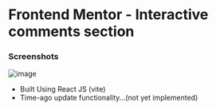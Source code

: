 # Frontend Mentor - Interactive comments section


### Screenshots
![image](https://user-images.githubusercontent.com/95982650/214152451-9f25953d-e04a-44d2-b190-bfe6efd59b9b.png)

- Built Using React JS (vite)
- Time-ago update functionality...(not yet implemented)
